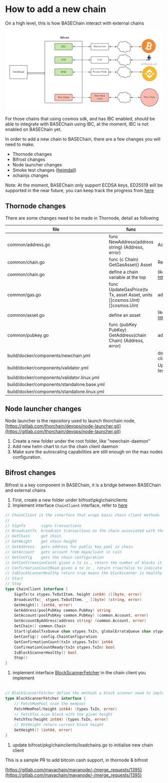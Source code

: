 # How to add a new chain

On a high level, this is how BASEChain interact with external chains

![images/newchain.png](images/newchain.png)

For those chains that using cosmos sdk, and has IBC enabled, should be able to integrate with BASEChain using IBC, at the moment, IBC is not enabled on BASEChain yet.

In order to add a new chain to BASEChain, there are a few changes you will need to make.

- Thornode changes
- Bifrost changes
- Node launcher changes
- Smoke test changes ([heimdall](https://gitlab.com/thorchain/heimdall))
- xchainjs changes

Note: At the moment, BASEChain only support ECDSA keys, ED25519 will be supported in the near future, you can keep track the progress from [here](https://gitlab.com/mayachain/mayanode/-/issues/972)

## Thornode changes

There are some changes need to be made in Thornode, detail as following

| file                                         | func                                                                       | logic                                                                                                                  |
| -------------------------------------------- | -------------------------------------------------------------------------- | ---------------------------------------------------------------------------------------------------------------------- |
| common/address.go                            | func NewAddress(address string) (Address, error)                           | Add logic to parse an address                                                                                          |
| common/chain.go                              | func (c Chain) GetGasAsset() Asset                                         | Return gas asset for the chain                                                                                         |
| common/chain.go                              | define a chain variable at the top                                         | like https://gitlab.com/mayachain/mayanode/-/blob/develop/common/chain.go#L22                                          |
| common/gas.go                                | func UpdateGasPrice(tx Tx, asset Asset, units []cosmos.Uint) []cosmos.Uint | add logic in regards to how to update gas                                                                              |
| common/asset.go                              | define an asset                                                            | like https://gitlab.com/mayachain/mayanode/-/blob/develop/common/asset.go#L22                                          |
| common/pubkey.go                             | func (pubKey PubKey) GetAddress(chain Chain) (Address, error)              | add logic to get address from a pubic key                                                                              |
| build/docker/components/newchain.yml         |                                                                            | docker composer file to run the chain client , run it in regtest mode , so as the client will be used for mocknet test |
| build/docker/components/validator.yml        |                                                                            | Update the files according to run chain client in docker composer, used it for test purpose                            |
| build/docker/components/validator.linux.yml  |                                                                            |                                                                                                                        |
| build/docker/components/standalone.base.yml  |                                                                            |                                                                                                                        |
| build/docker/components/standalone.linux.yml |                                                                            |                                                                                                                        |

## Node launcher changes

Node launcher is the repository used to launch thorchain node, [https://gitlab.com/thorchain/devops/node-launcher.git](https://gitlab.com/thorchain/devops/node-launcher.git)

1. Create a new folder under the root folder, like "newchain-daemon"
2. Add new helm chart to run the chain client daemon
3. Make sure the autoscaling capabilities are still enough on the max nodes configuration.

## Bifrost changes

Bifrost is a key component in BASEChain, it is a bridge between BASEChain and external chains

1. First, create a new folder under bifrost\pkg\chainclients
1. Implement interface `ChainClient` interface, refer to [here](../bifrost/pkg/chainclients/chainclient.go)

```go
// ChainClient is the interface that wraps basic chain client methods
//
// SignTx       signs transactions
// BroadcastTx  broadcast transactions on the chain associated with the client
// GetChain     get chain
// GetHeight    get chain height
// GetAddress   gets address for public key pool in chain
// GetAccount   gets account from mayaclient in cain
// GetConfig	gets the chain configuration
// GetConfirmationCount given a tx in , return the number of blocks it need to wait for confirmation
// ConfirmationCountRead given a tx in , return true/false to indicate whether the tx in is ready to be confirmed
// IsBlockScannerHealthy return true means the blockscanner is healthy ,false otherwise
// Start
// Stop
type ChainClient interface {
	SignTx(tx stypes.TxOutItem, height int64) ([]byte, error)
	BroadcastTx(_ stypes.TxOutItem, _ []byte) (string, error)
	GetHeight() (int64, error)
	GetAddress(poolPubKey common.PubKey) string
	GetAccount(poolPubKey common.PubKey) (common.Account, error)
	GetAccountByAddress(address string) (common.Account, error)
	GetChain() common.Chain
	Start(globalTxsQueue chan stypes.TxIn, globalErrataQueue chan stypes.ErrataBlock)
	GetConfig() config.ChainConfiguration
	GetConfirmationCount(txIn stypes.TxIn) int64
	ConfirmationCountReady(txIn stypes.TxIn) bool
	IsBlockScannerHealthy() bool
	Stop()
}
```

1. implement interface [BlockScannerFetcher](../bifrost/blockscanner/blockscanner.go) in the chain client you implement

```go

// BlockScannerFetcher define the methods a block scanner need to implement
type BlockScannerFetcher interface {
    // FetchMemPool scan the mempool
    FetchMemPool(height int64) (types.TxIn, error)
    // FetchTxs scan block with the given height
    FetchTxs(height int64) (types.TxIn, error)
    // GetHeight return current block height
    GetHeight() (int64, error)
}

```

1. update bifrost/pkg/chainclients/loadchains.go to initialise new chain client

This is a sample PR to add bitcoin cash support, in thornode & bifrost

[https://gitlab.com/mayachain/mayanode/-/merge_requests/1395](https://gitlab.com/mayachain/mayanode/-/merge_requests/1395)
